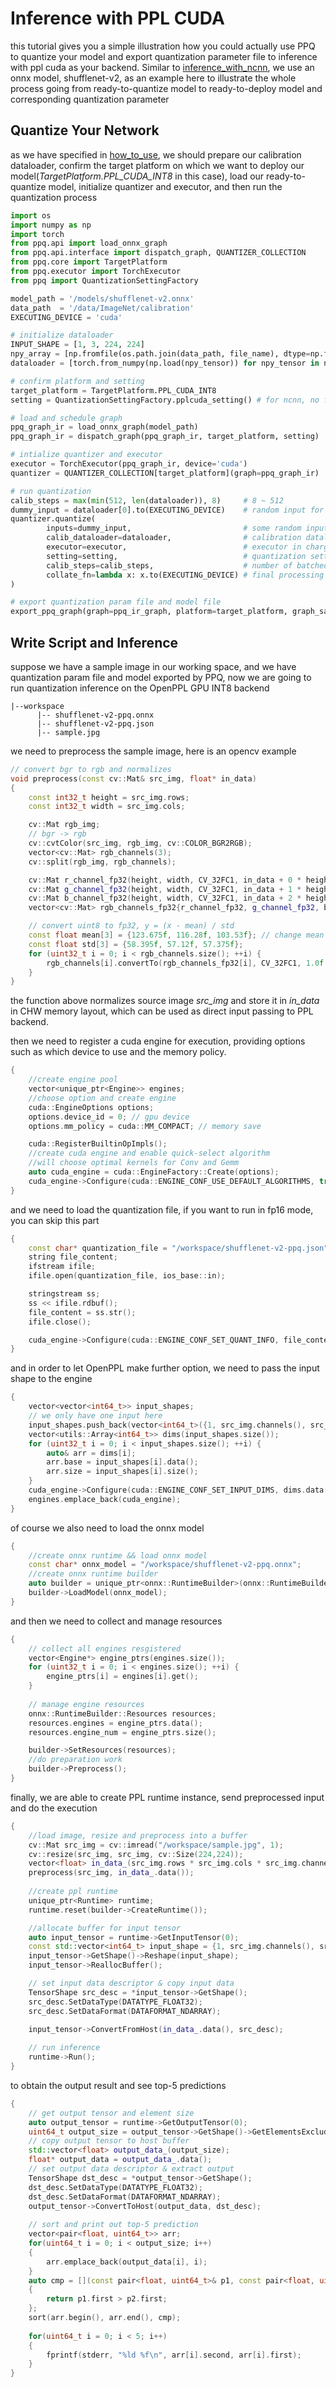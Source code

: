 # Inference with PPL CUDA
this tutorial gives you a simple illustration how you could actually use PPQ to quantize your model and export
quantization parameter file to inference with ppl cuda as your backend. Similar to [inference_with_ncnn](./inference_with_ncnn.md), we use an onnx model, shufflenet-v2, as an example here to illustrate the whole process
going from ready-to-quantize model to ready-to-deploy model and corresponding quantization parameter 

## Quantize Your Network
as we have specified in [how_to_use](./how_to_use.md), we should prepare our calibration dataloader, confirm
the target platform on which we want to deploy our model(*TargetPlatform.PPL_CUDA_INT8* in this case), load our
ready-to-quantize model, initialize quantizer and executor, and then run the quantization process
```python
import os
import numpy as np
import torch
from ppq.api import load_onnx_graph
from ppq.api.interface import dispatch_graph, QUANTIZER_COLLECTION
from ppq.core import TargetPlatform
from ppq.executor import TorchExecutor
from ppq import QuantizationSettingFactory

model_path = '/models/shufflenet-v2.onnx'
data_path  = '/data/ImageNet/calibration'
EXECUTING_DEVICE = 'cuda'

# initialize dataloader 
INPUT_SHAPE = [1, 3, 224, 224]
npy_array = [np.fromfile(os.path.join(data_path, file_name), dtype=np.float32).reshape(*INPUT_SHAPE) for file_name in os.listdir(data_path)]
dataloader = [torch.from_numpy(np.load(npy_tensor)) for npy_tensor in npy_array]

# confirm platform and setting
target_platform = TargetPlatform.PPL_CUDA_INT8
setting = QuantizationSettingFactory.pplcuda_setting() # for ncnn, no fusion

# load and schedule graph
ppq_graph_ir = load_onnx_graph(model_path)
ppq_graph_ir = dispatch_graph(ppq_graph_ir, target_platform, setting)

# intialize quantizer and executor
executor = TorchExecutor(ppq_graph_ir, device='cuda')
quantizer = QUANTIZER_COLLECTION[target_platform](graph=ppq_graph_ir)

# run quantization
calib_steps = max(min(512, len(dataloader)), 8)     # 8 ~ 512
dummy_input = dataloader[0].to(EXECUTING_DEVICE)    # random input for meta tracing
quantizer.quantize(
        inputs=dummy_input,                         # some random input tensor, should be list or dict for multiple inputs
        calib_dataloader=dataloader,                # calibration dataloader
        executor=executor,                          # executor in charge of everywhere graph execution is needed
        setting=setting,                            # quantization setting
        calib_steps=calib_steps,                    # number of batched data needed in calibration, 8~512
        collate_fn=lambda x: x.to(EXECUTING_DEVICE) # final processing of batched data tensor
)

# export quantization param file and model file
export_ppq_graph(graph=ppq_ir_graph, platform=target_platform, graph_save_to='shufflenet-v2-ppq', config_save_to='shufflenet-v2-ppq.json')
```

## Write Script and Inference
suppose we have a sample image in our working space, and we have quantization param file and model exported by
PPQ, now we are going to run quantization inference on the OpenPPL GPU INT8 backend
```
|--workspace
      |-- shufflenet-v2-ppq.onnx
      |-- shufflenet-v2-ppq.json
      |-- sample.jpg
```
we need to preprocess the sample image, here is an opencv example
```c++
// convert bgr to rgb and normalizes
void preprocess(const cv::Mat& src_img, float* in_data)
{
    const int32_t height = src_img.rows;
    const int32_t width = src_img.cols;

    cv::Mat rgb_img;
    // bgr -> rgb
    cv::cvtColor(src_img, rgb_img, cv::COLOR_BGR2RGB);
    vector<cv::Mat> rgb_channels(3);
    cv::split(rgb_img, rgb_channels);

    cv::Mat r_channel_fp32(height, width, CV_32FC1, in_data + 0 * height * width);
    cv::Mat g_channel_fp32(height, width, CV_32FC1, in_data + 1 * height * width);
    cv::Mat b_channel_fp32(height, width, CV_32FC1, in_data + 2 * height * width);
    vector<cv::Mat> rgb_channels_fp32{r_channel_fp32, g_channel_fp32, b_channel_fp32};

    // convert uint8 to fp32, y = (x - mean) / std
    const float mean[3] = {123.675f, 116.28f, 103.53f}; // change mean & std according to your dataset & training param
    const float std[3] = {58.395f, 57.12f, 57.375f};
    for (uint32_t i = 0; i < rgb_channels.size(); ++i) {
        rgb_channels[i].convertTo(rgb_channels_fp32[i], CV_32FC1, 1.0f / std[i], -mean[i] / std[i]);
    }
}
```
the function above normalizes source image *src_img* and store it in *in_data* in CHW memory layout, which can be used
as direct input passing to PPL backend.

then we need to register a cuda engine for execution, providing options such as which device to use and the memory policy.
```c++
{
    //create engine pool
    vector<unique_ptr<Engine>> engines;
    //choose option and create engine
    cuda::EngineOptions options;
    options.device_id = 0; // gpu device
    options.mm_policy = cuda::MM_COMPACT; // memory save

    cuda::RegisterBuiltinOpImpls();
    //create cuda engine and enable quick-select algorithm
    //will choose optimal kernels for Conv and Gemm
    auto cuda_engine = cuda::EngineFactory::Create(options);
    cuda_engine->Configure(cuda::ENGINE_CONF_USE_DEFAULT_ALGORITHMS, true);
}
```
and we need to load the quantization file, if you want to run in fp16 mode, you can skip this part
```c++
{
    const char* quantization_file = "/workspace/shufflenet-v2-ppq.json";
    string file_content;
    ifstream ifile;
    ifile.open(quantization_file, ios_base::in);

    stringstream ss;
    ss << ifile.rdbuf();
    file_content = ss.str();
    ifile.close();

    cuda_engine->Configure(cuda::ENGINE_CONF_SET_QUANT_INFO, file_content.c_str());
}
```
and in order to let OpenPPL make further option, we need to pass the input shape to the engine
```c++
{
    vector<vector<int64_t>> input_shapes;
    // we only have one input here
    input_shapes.push_back(vector<int64_t>({1, src_img.channels(), src_img.rows, src_img.cols}));
    vector<utils::Array<int64_t>> dims(input_shapes.size());
    for (uint32_t i = 0; i < input_shapes.size(); ++i) {
        auto& arr = dims[i];
        arr.base = input_shapes[i].data();
        arr.size = input_shapes[i].size();
    }
    cuda_engine->Configure(cuda::ENGINE_CONF_SET_INPUT_DIMS, dims.data(), dims.size());
    engines.emplace_back(cuda_engine);
}
```
of course we also need to load the onnx model
```c++
{
    //create onnx runtime && load onnx model
    const char* onnx_model = "/workspace/shufflenet-v2-ppq.onnx";
    //create onnx runtime builder
    auto builder = unique_ptr<onnx::RuntimeBuilder>(onnx::RuntimeBuilderFactory::Create());
    builder->LoadModel(onnx_model);
}
```
and then we need to collect and manage resources
```c++
{
    // collect all engines resgistered
    vector<Engine*> engine_ptrs(engines.size());
    for (uint32_t i = 0; i < engines.size(); ++i) {
        engine_ptrs[i] = engines[i].get();
    }
    
    // manage engine resources
    onnx::RuntimeBuilder::Resources resources;
    resources.engines = engine_ptrs.data();
    resources.engine_num = engine_ptrs.size();

    builder->SetResources(resources);
    //do preparation work
    builder->Preprocess();
}
```
finally, we are able to create PPL runtime instance, send preprocessed input and do the execution
```c++
{
    //load image, resize and preprocess into a buffer
    cv::Mat src_img = cv::imread("/workspace/sample.jpg", 1);
    cv::resize(src_img, src_img, cv::Size(224,224));
    vector<float> in_data_(src_img.rows * src_img.cols * src_img.channels());
    preprocess(src_img, in_data_.data());
    
    //create ppl runtime
    unique_ptr<Runtime> runtime;
    runtime.reset(builder->CreateRuntime());

    //allocate buffer for input tensor
    auto input_tensor = runtime->GetInputTensor(0);
    const std::vector<int64_t> input_shape = {1, src_img.channels(), src_img.rows, src_img.cols};
    input_tensor->GetShape()->Reshape(input_shape);
    input_tensor->ReallocBuffer();

    // set input data descriptor & copy input data
    TensorShape src_desc = *input_tensor->GetShape();
    src_desc.SetDataType(DATATYPE_FLOAT32);
    src_desc.SetDataFormat(DATAFORMAT_NDARRAY);

    input_tensor->ConvertFromHost(in_data_.data(), src_desc);
    
    // run inference
    runtime->Run();
}
```
to obtain the output result and see top-5 predictions
```c++
{
    // get output tensor and element size
    auto output_tensor = runtime->GetOutputTensor(0);
    uint64_t output_size = output_tensor->GetShape()->GetElementsExcludingPadding();
    // copy output tensor to host buffer
    std::vector<float> output_data_(output_size);
    float* output_data = output_data_.data();
    // set output data descriptor & extract output
    TensorShape dst_desc = *output_tensor->GetShape();
    dst_desc.SetDataType(DATATYPE_FLOAT32);
    dst_desc.SetDataFormat(DATAFORMAT_NDARRAY);
    output_tensor->ConvertToHost(output_data, dst_desc);
    
    // sort and print out top-5 prediction
    vector<pair<float, uint64_t>> arr;
    for(uint64_t i = 0; i < output_size; i++)
    {
        arr.emplace_back(output_data[i], i);
    }
    auto cmp = [](const pair<float, uint64_t>& p1, const pair<float, uint64_t>& p2) -> bool
    {
        return p1.first > p2.first;
    };
    sort(arr.begin(), arr.end(), cmp);
    
    for(uint64_t i = 0; i < 5; i++)
    {
        fprintf(stderr, "%ld %f\n", arr[i].second, arr[i].first);
    }
}
```
